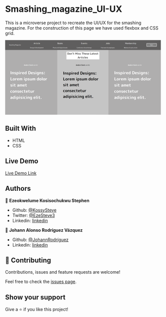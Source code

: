 # Smashing_magazine_UI-UX
This is a microverse project to recreate the UI/UX for the smashing magazine. For the construction of this page we have used flexbox and CSS grid.

![screenshot](./screenshot.png)

## Built With

- HTML
- CSS

## Live Demo

[Live Demo Link](https://rawcdn.githack.com/KossySteve/Smashing_magazine_UI-UX/82a2716c3899635b0457615de49c4a9e7b0be187/index.html)

## Authors

👤 **Ezeokwelume Kosisochukwu Stephen**

- Github: [@KossySteve](https://github.com/KossySteve)
- Twitter: [@EzeSteve3](https://twitter.com/EzeSteve3/)
- Linkedin: [linkedin](https://www.linkedin.com/in/steve-ez-b090ba198/)

👤 **Johann Alonso Rodríguez Vázquez**

- Github: [@JohannRodríguez](https://github.com/JohannRodriguez)
- Linkedin: [linkedin](https://www.linkedin.com/in/johann-alonso-rodr%C3%ADguez-v%C3%A1zquez-25b07719a/)

## 🤝 Contributing

Contributions, issues and feature requests are welcome!

Feel free to check the [issues page](issues/).

## Show your support

Give a ⭐️ if you like this project!
